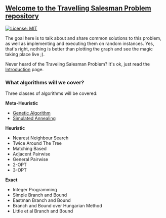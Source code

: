 ## [Welcome to the Travelling Salesman Problem repository](https://pedrohfsd.github.io/TSP/)
[![License: MIT](https://img.shields.io/badge/License-MIT-yellow.svg)](https://opensource.org/licenses/MIT)

The goal here is to talk about and share common solutions to this problem, as well as implementing and executing them on random instances. Yes, that's right, nothing is better than plotting the graph and see the magic taking place live ;).

Never heard of the Traveling Salesman Problem? It's ok, just read the [Introduction](https://pedrohfsd.github.io/TSP/intro) page.

### What algorithms will we cover?
Three classes of algorithms will be covered:

**Meta-Heuristic**
- [Genetic Algorithm](https://pedrohfsd.github.io/TSP/genetic_algorithm.html)
- [Simulated Annealing](https://pedrohfsd.github.io/TSP/simulated_annealing.html)

**Heuristic**
- Nearest Neighbour Search
- Twice Around The Tree
- Matching Based
- Adjacent Pairwise
- General Pairwise
- 2-OPT
- 3-OPT

**Exact**
- Integer Programming
- Simple Branch and Bound
- Eastman Branch and Bound
- Branch and Bound over Hungarian Method
- Little et al Branch and Bound
